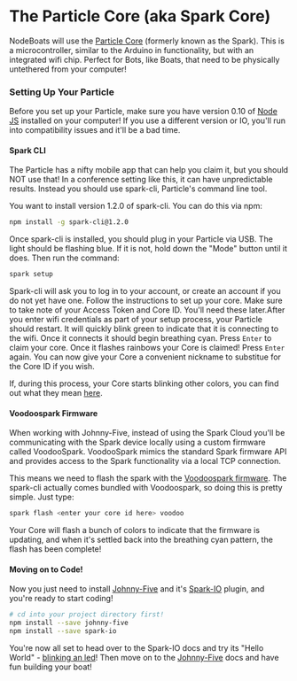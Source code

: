 # The Particle Core (aka Spark Core)

NodeBoats will use the [Particle Core](https://www.particle.io) (formerly known as the Spark). This is a microcontroller, similar to the Arduino in functionality, but with an integrated wifi chip. Perfect for Bots, like Boats, that need to be physically untethered from your computer!

### Setting Up Your Particle

Before you set up your Particle, make sure you have version 0.10 of [Node JS](https://nodejs.org) installed on your computer! If you use a different version or IO, you'll run into compatibility issues and it'll be a bad time.

#### Spark CLI

The Particle has a nifty mobile app that can help you claim it, but you should NOT use that! In a conference setting like this, it can have unpredictable results. Instead you should use spark-cli, Particle's command line tool.

You want to install version 1.2.0 of spark-cli. You can do this via npm:
```bash
npm install -g spark-cli@1.2.0
```

Once spark-cli is installed, you should plug in your Particle via USB. The light should be flashing blue. If it is not, hold down the "Mode" button until it does. Then run the command:
```bash
spark setup
```

Spark-cli will ask you to log in to your account, or create an account if you do not yet have one. Follow the instructions to set up your core. Make sure to take note of your Access Token and Core ID. You'll need these later.After you enter wifi credentials as part of your setup process, your Particle should restart. It will quickly blink green to indicate that it is connecting to the wifi. Once it connects it should begin breathing cyan. Press `Enter` to claim your core. Once it flashes rainbows your Core is claimed! Press `Enter` again. You can now give your Core a convenient nickname to substitue for the Core ID if you wish.

If, during this process, your Core starts blinking other colors, you can find out what they mean [here](http://docs.particle.io/core/#leds).

#### Voodoospark Firmware

When working with Johnny-Five, instead of using the Spark Cloud you'll be communicating with the Spark device locally using a custom firmware called VoodooSpark. VoodooSpark mimics the standard Spark firmware API and provides access to the Spark functionality via a local TCP connection.

This means we need to flash the spark with the [Voodoospark firmware](https://github.com/voodootikigod/voodoospark). The spark-cli actually comes bundled with Voodoospark, so doing this is pretty simple. Just type:
```bash
spark flash <enter your core id here> voodoo
```

Your Core will flash a bunch of colors to indicate that the firmware is updating, and when it's settled back into the breathing cyan pattern, the flash has been complete!

#### Moving on to Code!

Now you just need to install [Johnny-Five]() and it's [Spark-IO](https://github.com/rwaldron/spark-io) plugin, and you're ready to start coding!

```bash
# cd into your project directory first! 
npm install --save johnny-five
npm install --save spark-io
```

You're now all set to head over to the Spark-IO docs and try its "Hello World" - [blinking an led](https://github.com/rwaldron/spark-io#johnny-five-io-plugin)! Then move on to the [Johnny-Five](http://johnny-five.io) docs and have fun building your boat!
